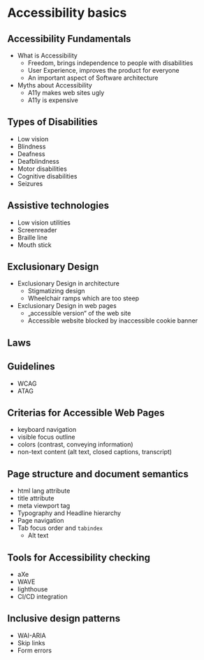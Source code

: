 # Accessibility basics

## Accessibility Fundamentals

- What is Accessibility
  - Freedom, brings independence to people with disabilities
  - User Experience, improves the product for everyone
  - An important aspect of Software architecture
- Myths about Accessibility
  - A11y makes web sites ugly
  - A11y is expensive 

## Types of Disabilities

- Low vision
- Blindness
- Deafness
- Deafblindness
- Motor disabilities
- Cognitive disabilities
- Seizures

## Assistive technologies

- Low vision utilities
- Screenreader
- Braille line
- Mouth stick 

## Exclusionary Design

- Exclusionary Design in architecture
  - Stigmatizing design
  - Wheelchair ramps which are too steep
- Exclusionary Design in web pages
  - „accessible version“ of the web site
  - Accessible website blocked by inaccessible cookie banner

## Laws


## Guidelines

- WCAG
- ATAG
 
  
## Criterias for Accessible Web Pages

- keyboard navigation
- visible focus outline
- colors (contrast, conveying information)
- non-text content (alt text, closed captions, transcript)

## Page structure and document semantics

- html lang attribute
- title attribute
- meta viewport tag
- Typography and Headline hierarchy
- Page navigation
- Tab focus order and `tabindex`
  - Alt text

## Tools for Accessibility checking

- aXe
- WAVE
- lighthouse
- CI/CD integration

## Inclusive design patterns 

- WAI-ARIA 
- Skip links
- Form errors
  